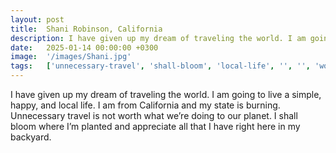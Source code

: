 ```yaml
---
layout: post
title:  Shani Robinson, California
description: I have given up my dream of traveling the world. I am going to live a simple, happy, and local life. I am from California and my state is burning. Unn...
date:   2025-01-14 00:00:00 +0300
image:  '/images/Shani.jpg'
tags:   ['unnecessary-travel', 'shall-bloom', 'local-life', '', '', 'worth', 'world', 'traveling']
---
```

I have given up my dream of traveling the world. I am going to live a simple, happy, and local life. I am from California and my state is burning. Unnecessary travel is not worth what we’re doing to our planet. I shall bloom where I’m planted and appreciate all that I have right here in my backyard.

